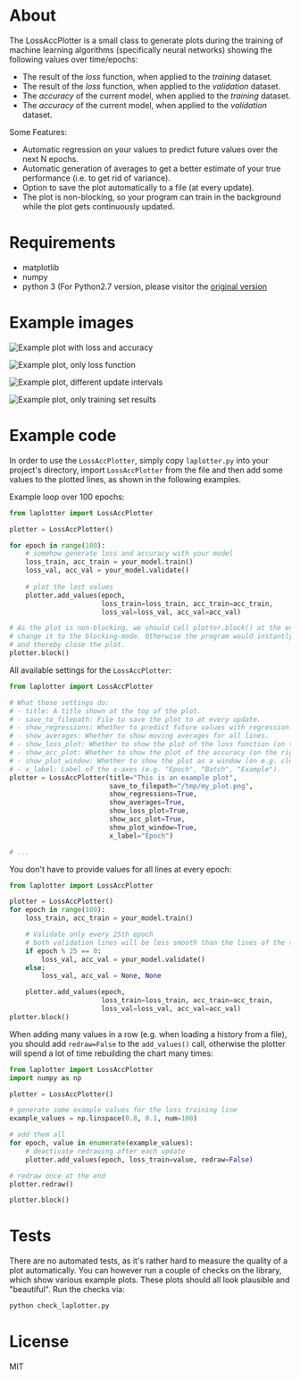 # About

The LossAccPlotter is a small class to generate plots during the training of machine learning algorithms (specifically neural networks) showing the following values over time/epochs:
* The result of the _loss_ function, when applied to the _training_ dataset.
* The result of the _loss_ function, when applied to the _validation_ dataset.
* The _accuracy_ of the current model, when applied to the _training_ dataset.
* The _accuracy_ of the current model, when applied to the _validation_ dataset.

Some Features:
* Automatic regression on your values to predict future values over the next N epochs.
* Automatic generation of averages to get a better estimate of your true performance (i.e. to get rid of variance).
* Option to save the plot automatically to a file (at every update).
* The plot is non-blocking, so your program can train in the background while the plot gets continuously updated.

# Requirements

* matplotlib
* numpy
* python 3 (For Python2.7 version, please visitor the [original version](https://github.com/aleju/LossAccPlotter)

# Example images

![Example plot with loss and accuracy](images/example_plot.png?raw=true "Example plot with loss and accuracy")

![Example plot, only loss function](images/example_plot_loss.png?raw=true "Example plot, only loss function")

![Example plot, different update intervals](images/example_plot_update_intervals.png?raw=true "Example plot, different update intervals")

![Example plot, only training set results](images/example_plot_only_training.png?raw=true "Example plot, only training set results")

# Example code

In order to use the `LossAccPlotter`, simply copy `laplotter.py` into your project's directory, import `LossAccPlotter` from the file and then add some values to the plotted lines, as shown in the following examples.

Example loop over 100 epochs:

```python
from laplotter import LossAccPlotter

plotter = LossAccPlotter()

for epoch in range(100):
    # somehow generate loss and accuracy with your model
    loss_train, acc_train = your_model.train()
    loss_val, acc_val = your_model.validate()
    
    # plot the last values
    plotter.add_values(epoch,
                       loss_train=loss_train, acc_train=acc_train,
                       loss_val=loss_val, acc_val=acc_val)

# As the plot is non-blocking, we should call plotter.block() at the end, to
# change it to the blocking-mode. Otherwise the program would instantly end
# and thereby close the plot.
plotter.block()
```

All available settings for the `LossAccPlotter`:

```python
from laplotter import LossAccPlotter

# What these settings do:
# - title: A title shown at the top of the plot.
# - save_to_filepath: File to save the plot to at every update.
# - show_regressions: Whether to predict future values with regression.
# - show_averages: Whether to show moving averages for all lines.
# - show_loss_plot: Whether to show the plot of the loss function (on the left).
# - show_acc_plot: Whether to show the plot of the accuracy (on the right).
# - show_plot_window: Whether to show the plot as a window (on e.g. clusters you might want to deactivate that and only save to a file).
# - x_label: Label of the x-axes (e.g. "Epoch", "Batch", "Example").
plotter = LossAccPlotter(title="This is an example plot",
                         save_to_filepath="/tmp/my_plot.png",
                         show_regressions=True,
                         show_averages=True,
                         show_loss_plot=True,
                         show_acc_plot=True,
                         show_plot_window=True,
                         x_label="Epoch")

# ...
```

You don't have to provide values for all lines at every epoch:

```python
from laplotter import LossAccPlotter

plotter = LossAccPlotter()
for epoch in range(100):
    loss_train, acc_train = your_model.train()

    # Validate only every 25th epoch
    # both validation lines will be less smooth than the lines of the training dataset
    if epoch % 25 == 0:
        loss_val, acc_val = your_model.validate()
    else:
        loss_val, acc_val = None, None

    plotter.add_values(epoch,
                       loss_train=loss_train, acc_train=acc_train,
                       loss_val=loss_val, acc_val=acc_val)
plotter.block()
```


When adding many values in a row (e.g. when loading a history from a file), you should add `redraw=False` to the `add_values()` call, otherwise the plotter will spend a lot of time rebuilding the chart many times:

```python
from laplotter import LossAccPlotter
import numpy as np

plotter = LossAccPlotter()

# generate some example values for the loss training line
example_values = np.linspace(0.8, 0.1, num=100)

# add them all
for epoch, value in enumerate(example_values):
    # deactivate redrawing after each update
    plotter.add_values(epoch, loss_train=value, redraw=False)

# redraw once at the end
plotter.redraw()

plotter.block()
```


# Tests

There are no automated tests, as it's rather hard to measure the quality of a plot automatically.
You can however run a couple of checks on the library, which show various example plots.
These plots should all look plausible and "beautiful".
Run the checks via:

```python
python check_laplotter.py
```

# License

MIT

